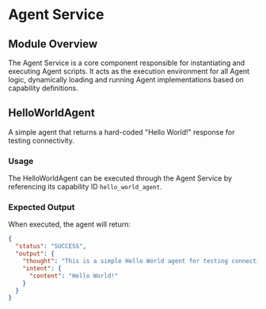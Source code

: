 # Agent Service

## Module Overview

The Agent Service is a core component responsible for instantiating and executing Agent scripts. It acts as the execution environment for all Agent logic, dynamically loading and running Agent implementations based on capability definitions.

## HelloWorldAgent

A simple agent that returns a hard-coded "Hello World!" response for testing connectivity.

### Usage

The HelloWorldAgent can be executed through the Agent Service by referencing its capability ID `hello_world_agent`.

### Expected Output

When executed, the agent will return:
```json
{
  "status": "SUCCESS",
  "output": {
    "thought": "This is a simple Hello World agent for testing connectivity.",
    "intent": {
      "content": "Hello World!"
    }
  }
}
```